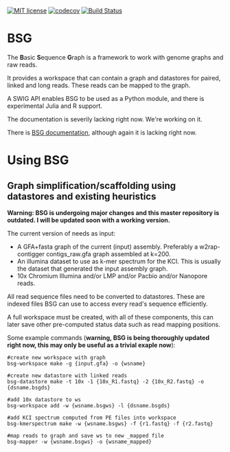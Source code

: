 

[![MIT license](https://img.shields.io/badge/license-MIT-green.svg)](https://github.com/bioinfologics/bsg/blob/master/LICENSE)
[![codecov](https://codecov.io/gh/bioinfologics/bsg/branch/master/graph/badge.svg)](https://codecov.io/gh/bioinfologics/bsg)
[![Build Status](https://travis-ci.org/bioinfologics/bsg.svg?branch=master)](https://travis-ci.org/bioinfologics/bsg)


# BSG
The **B**asic **S**equence **G**raph is a framework to work with genome graphs and raw reads.

It provides a workspace that can contain a graph and datastores for paired, linked and long reads. These reads can be mapped to the graph.

A SWIG API enables BSG to be used as a Python module, and there is experimental Julia and R support.

The documentation is severily lacking right now. We're working on it.

There is [BSG documentation](https://bioinfologics.github.io/bsg/), although again it is lacking right now.

# Using BSG 
## Graph simplification/scaffolding using datastores and existing heuristics

**Warning: BSG is undergoing major changes and this master repository is outdated. I will be updated soon with a working version.**

The current version of needs as input:
- A GFA+fasta graph of the current (input) assembly. Preferably a w2rap-contigger contigs_raw.gfa graph assembled at k=200.
- An illumina dataset to use as k-mer spectrum for the KCI. This is usually the dataset that generated the input assembly graph.
- 10x Chromium Illumina and/or LMP and/or Pacbio and/or Nanopore reads.

All read sequence files need to be converted to datastores. These are
indexed files BSG can use to access every read's sequence
efficiently.

A full workspace must be created, with all of these components, this can later save other
pre-computed status data such as read mapping positions.

Some example commands (**warning, BSG is being thoroughly updated right now, this may only be useful as a trivial exaple now**):

```
#create new workspace with graph
bsg-workspace make -g {input.gfa} -o {wsname}

#create new datastore with linked reads
bsg-datastore make -t 10x -1 {10x_R1.fastq} -2 {10x_R2.fastq} -o {dsname.bsgds}

#add 10x datastore to ws
bsg-workspace add -w {wsname.bsgws} -l {dsname.bsgds}

#add KCI spectrum computed from PE files into workspace
bsg-kmerspectrum make -w {wsname.bsgws} -f {r1.fastq} -f {r2.fastq}

#map reads to graph and save ws to new _mapped file
bsg-mapper -w {wsname.bsgws} -o {wsname_mapped}
```

